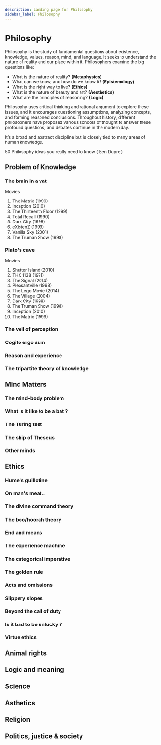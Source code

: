 ```yaml
---
description: Landing page for Philosophy
sidebar_label: Philosophy
---
```


# Philosophy

Philosophy is the study of fundamental questions about existence, knowledge, values, reason, mind, and language. It seeks to understand the nature of reality and our place within it. Philosophers examine the big questions like:

- What is the nature of reality? **(Metaphysics)**
- What can we know, and how do we know it? **(Epistemology)**
- What is the right way to live? **(Ethics)**
- What is the nature of beauty and art? **(Aesthetics)**
- What are the principles of reasoning? **(Logic)**

Philosophy uses critical thinking and rational argument to explore these issues, and it encourages questioning assumptions, analyzing concepts, and forming reasoned conclusions. Throughout history, different philosophers have proposed various schools of thought to answer these profound questions, and debates continue in the modern day.

It’s a broad and abstract discipline but is closely tied to many areas of human knowledge.

50 Philosophy ideas you really need to know ( Ben Dupre )

## Problem of Knowledge

### The brain in a vat

Movies,

1. The Matrix (1999)
2. Inception (2010)
3. The Thirteenth Floor (1999)
4. Total Recall (1990)
5. Dark City (1998)
6. eXistenZ (1999)
7. Vanilla Sky (2001)
8. The Truman Show (1998)

### Plato's cave

Movies,

1. Shutter Island (2010)
2. THX 1138 (1971)
3. The Signal (2014)
4. Pleasantville (1998)
5. The Lego Movie (2014)
6. The Village (2004)
7. Dark City (1998)
8. The Truman Show (1998)
9. Inception (2010)
10. The Matrix (1999)

### The veil of perception

### Cogito ergo sum

### Reason and experience

### The tripartite theory of knowledge

## Mind Matters

### The mind-body problem

### What is it like to be a bat ?

### The Turing test

### The ship of Theseus

### Other minds

## Ethics

### Hume's guillotine

### On man's meat..

### The divine command theory

### The boo/hoorah theory

### End and means

### The experience machine

### The categorical imperative

### The golden rule

### Acts and omissions

### Slippery slopes

### Beyond the call of duty

### Is it bad to be unlucky ?

### Virtue ethics

## Animal rights

## Logic and meaning

## Science

## Asthetics

## Religion

## Politics, justice & society
